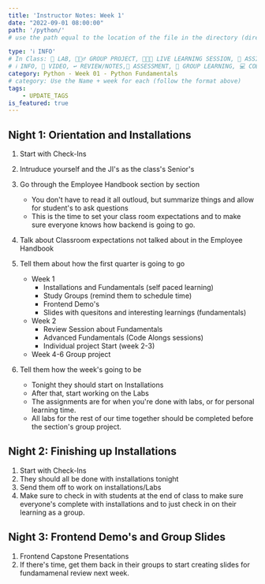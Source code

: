 ```yaml
---
title: 'Instructor Notes: Week 1'
date: "2022-09-01 08:00:00"
path: '/python/'
# use the path equal to the location of the file in the directory (directory structure)

type: 'ℹ️ INFO'
# In Class: 🥼 LAB, 👷🏼‍♂️ GROUP PROJECT, 👩🏽‍🏫 LIVE LEARNING SESSION, 📝 ASSIGNMENT
# ℹ️ INFO, 🎥 VIDEO, ↩️ REVIEW/NOTES,🧠 ASSESSMENT, 👥 GROUP LEARNING, 💻 CODE ALONG
category: Python - Week 01 - Python Fundamentals
# category: Use the Name + week for each (follow the format above)
tags:
    - UPDATE_TAGS
is_featured: true
---
```


## Night 1: Orientation and Installations

1. Start with Check-Ins
1. Intruduce yourself and the JI's as the class's Senior's
1. Go through the Employee Handbook section by section

    - You don't have to read it all outloud, but summarize things and allow for student's to ask questions
    - This is the time to set your class room expectations and to make sure everyone knows how backend is going to go.

1. Talk about Classroom expectations not talked about in the Employee Handbook
1. Tell them about how the first quarter is going to go

    - Week 1
        - Installations and Fundamentals (self paced learning)
        - Study Groups (remind them to schedule time)
        - Frontend Demo's
        - Slides with quesitons and interesting learnings (fundamentals)
    - Week 2
        - Review Session about Fundamentals
        - Advanced Fundamentals (Code Alongs sessions)
        - Individual project Start (week 2-3)
    - Week 4-6 Group project

1. Tell them how the week's going to be

    - Tonight they should start on Installations
    - After that, start working on the Labs
    - The assignments are for when you're done with labs, or for personal learning time.
    - All labs for the rest of our time together should be completed before the section's group project.

## Night 2: Finishing up Installations

1. Start with Check-Ins
1. They should all be done with installations tonight
1. Send them off to work on installations/Labs
1. Make sure to check in with students at the end of class to make sure everyone's complete with installations and to just check in on their learning as a group.

## Night 3: Frontend Demo's and Group Slides

1. Frontend Capstone Presentations
1. If there's time, get them back in their groups to start creating slides for fundamamenal review next week.
